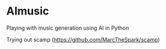 # AImusic
Playing with music generation using AI in Python

Trying out scamp (https://github.com/MarcTheSpark/scamp)
